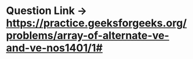 # Question Link -> https://practice.geeksforgeeks.org/problems/array-of-alternate-ve-and-ve-nos1401/1#